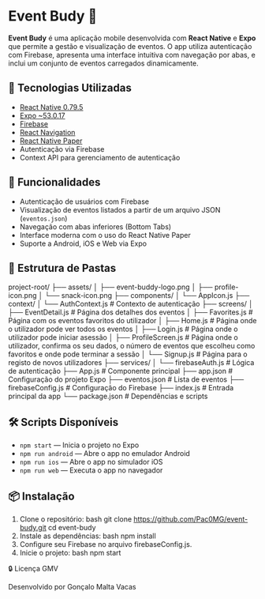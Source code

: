 # Event Budy 🎉

**Event Budy** é uma aplicação mobile desenvolvida com **React Native** e **Expo** que permite a gestão e visualização de eventos. O app utiliza autenticação com Firebase, apresenta uma interface intuitiva com navegação por abas, e inclui um conjunto de eventos carregados dinamicamente.

## 🚀 Tecnologias Utilizadas

- [React Native 0.79.5](https://reactnative.dev/)
- [Expo ~53.0.17](https://expo.dev/)
- [Firebase](https://firebase.google.com/)
- [React Navigation](https://reactnavigation.org/)
- [React Native Paper](https://callstack.github.io/react-native-paper/)
- Autenticação via Firebase
- Context API para gerenciamento de autenticação

## 📱 Funcionalidades

- Autenticação de usuários com Firebase
- Visualização de eventos listados a partir de um arquivo JSON (`eventos.json`)
- Navegação com abas inferiores (Bottom Tabs)
- Interface moderna com o uso do React Native Paper
- Suporte a Android, iOS e Web via Expo

## 📁 Estrutura de Pastas
project-root/
├── assets/
│   ├── event-buddy-logo.png
│   ├── profile-icon.png
│   └── snack-icon.png
├── components/
│   └── AppIcon.js
├── context/
│   └── AuthContext.js # Contexto de autenticação
├── screens/
│   ├── EventDetail.js # Página dos detalhes dos eventos
│   ├── Favorites.js # Página com os eventos favoritos do utilizador
│   ├── Home.js # Página onde o utilizador pode ver todos os eventos
│   ├── Login.js # Página onde o utilizador pode iniciar asessão
│   ├── ProfileScreen.js # Página onde o utilizador, confirma os seu dados, o número de eventos que escolheu como favoritos e onde pode terminar a sessão
│   └── Signup.js # Página para o registo de novos utilizadores
├── services/
│   └── firebaseAuth.js # Lógica de autenticação
├── App.js # Componente principal
├── app.json # Configuração do projeto Expo
├── eventos.json # Lista de eventos
├── firebaseConfig.js # Configuração do Firebase
├── index.js # Entrada principal da app
└── package.json # Dependências e scripts


## 🛠️ Scripts Disponíveis

- `npm start` — Inicia o projeto no Expo
- `npm run android` — Abre o app no emulador Android
- `npm run ios` — Abre o app no simulador iOS
- `npm run web` — Executa o app no navegador

## 📦 Instalação

1. Clone o repositório:
bash
git clone https://github.com/Pac0MG/event-budy.git
cd event-budy
2. Instale as dependências:
bash
npm install
3. Configure seu Firebase no arquivo firebaseConfig.js.
4. Inicie o projeto:
bash
npm start

🔒 Licença
GMV

Desenvolvido por Gonçalo Malta Vacas





